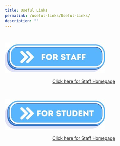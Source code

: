 ```yaml
---
title: Useful Links
permalink: /useful-links/Useful-Links/
description: ""
---
```

<br>

![](/images/For%20Staff%20Button.jpg)
<center><a href="https://sites.google.com/view/cps-staff-homepage/home?pli=1">Click here for Staff Homepage</a></center>
<br><br>

![](/images/For%20Student%20Button.jpg)

<center><a href="https://sites.google.com/view/cps-staff-homepage/home?pli=1">Click here for Staff Homepage</a></center>
